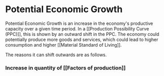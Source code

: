 # Potential Economic Growth
Potential Economic Growth is an increase in the economy's productive capacity over a given time period. In a [[Production Possibility Curve (PPC)]], this is shown by an outward shift in the PPC. The economy could potentially produce more goods and services, which could lead to higher consumption and higher [[Material Standard of Living]].

The reasons it can shift outwards are as follows.

### Increase in quantity of [[Factors of production]]